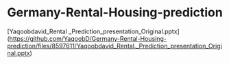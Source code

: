# Germany-Rental-Housing-prediction



[Yaqoobdavid_Rental _Prediction_presentation_Original.pptx]
(https://github.com/YaqoobD/Germany-Rental-Housing-prediction/files/8597611/Yaqoobdavid_Rental._Prediction_presentation_Original.pptx)
